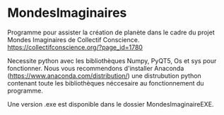 # MondesImaginaires
Programme pour assister la création de planète dans le cadre du projet Mondes Imaginaires de Collectif Conscience. https://collectifconscience.org/?page_id=1780

Necessite python avec les bibliothèques Numpy, PyQT5, Os et sys pour fonctionner. Nous vous recommendons d'installer Anaconda (https://www.anaconda.com/distribution/) une distrubution python contenant toute les bibliothèques néccesaire au fonctionnement du programme. 

Une version .exe est disponible dans le dossier MondesImaginaireEXE. 
